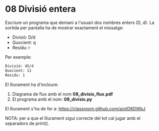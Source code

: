 # 08 Divisió entera

Escriure un programa que demani a l'usuari dos nombres enters (D, d). La sortida per pantalla ha de mostrar exactament el missatge:

- Divisió: D/d
- Quocient: q
- Residu: r

Per exemple:

```txt
Divisió: 45/4
Quocient: 11
Residu: 1
```

El lliurament ha d'incloure:

1. Diagrama de flux amb el nom **08_divisio_flux.pdf**
2. El programa amb el nom: **08_divisio.py**

El lliurament s'ha de fer a: <https://classroom.github.com/a/pID6DWbJ>

NOTA: per a que el lliurament sigui correcte del tot cal jugar amb el separadors de print().
